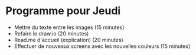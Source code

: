 # Programme pour Jeudi 
* Mettre du texte entre les images (15 minutes)
* Refaire le draw.io (20 minutes)
* Read.me d'accueil (explication) (20 minutes)
* Effectuer de nouveaux screens avec les nouvelles couleurs (15 minutes)
